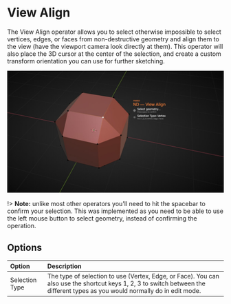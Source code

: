 # View Align

The View Align operator allows you to select otherwise impossible to select vertices, edges, or faces from non-destructive geometry and align them to the view (have the viewport camera look directly at them). This operator will also place the 3D cursor at the center of the selection, and create a custom transform orientation you can use for further sketching.

![View Align Operator](../_media/view-align-out.jpg ':size=800')

!> **Note:** unlike most other operators you'll need to hit the spacebar to confirm your selection. This was implemented as you need to be able to use the left mouse button to select geometry, instead of confirming the operation.

## Options

| Option | Description |
| :------ | :----------- |
| Selection Type | The type of selection to use (Vertex, Edge, or Face). You can also use the shortcut keys 1, 2, 3 to switch between the different types as you would normally do in edit mode. |